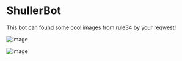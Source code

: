 # ShullerBot

This bot can found some cool images from rule34 by your reqwest!

![image](https://github.com/user-attachments/assets/b68e26fc-df7e-4b7a-977d-b843bcabada1)

![image](https://github.com/user-attachments/assets/b743d1b2-326b-4c65-a923-c56795842c4d)
